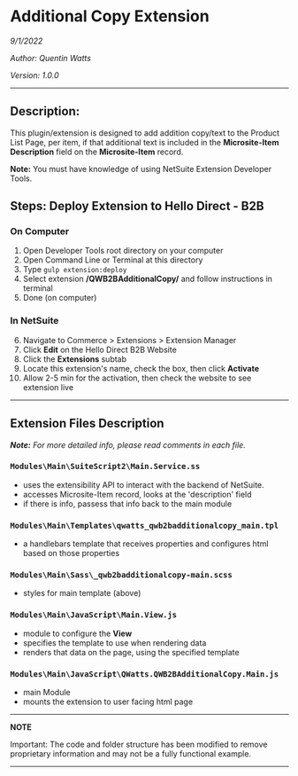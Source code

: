 # Additional Copy Extension

*9/1/2022*

*Author: Quentin Watts*

*Version: 1.0.0*

---

## Description:

This plugin/extension is designed to add addition copy/text to the Product List Page, per item, if that additional text is included in the **Microsite-Item Description** field on the **Microsite-Item** record.

**Note:** You must have knowledge of using NetSuite Extension Developer Tools.


## Steps: Deploy Extension to Hello Direct - B2B

### On Computer
1. Open Developer Tools root directory on your computer
2. Open Command Line or Terminal at this directory
3. Type `gulp extension:deploy`
4. Select extension **/QWB2BAdditionalCopy/** and follow instructions in terminal
5. Done (on computer)


### In NetSuite
6. Navigate to Commerce > Extensions > Extension Manager
7. Click **Edit** on the Hello Direct B2B Website
8. Click the **Extensions** subtab
9. Locate this extension's name, check the box, then click **Activate**
10. Allow 2-5 min for the activation, then check the website to see extension live

---

## Extension Files Description

***Note:** For more detailed info, please read comments in each file.*

### `Modules\Main\SuiteScript2\Main.Service.ss`

- uses the extensibility API to interact with the backend of NetSuite. 
- accesses Microsite-Item record, looks at the 'description' field
- if there is info, passess that info back to the main module



### `Modules\Main\Templates\qwatts_qwb2badditionalcopy_main.tpl`

- a handlebars template that receives properties and configures html based on those properties



### `Modules\Main\Sass\_qwb2badditionalcopy-main.scss`

- styles for main template (above)



### `Modules\Main\JavaScript\Main.View.js`

- module to configure the **View**
- specifies the template to use when rendering data
- renders that data on the page, using the specified template


### `Modules\Main\JavaScript\QWatts.QWB2BAdditionalCopy.Main.js`

- main Module
- mounts the extension to user facing html page


***
**NOTE**

Important: The code and folder structure has been modified to remove proprietary information and may not be a fully functional example. 
***